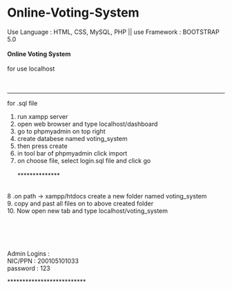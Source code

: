 # Online-Voting-System
Use Language : HTML, CSS, MySQL, PHP || use Framework : BOOTSTRAP 5.0
<br><br>
<b>Online Voting System</b>
<br><br>
for use localhost 
<br>
<br><br>
*************************
for .sql file
<br>
1. run xampp server<br>
2. open web browser and type localhost/dashboard<br>
3. go to phpmyadmin on top right<br>
4. create databese named voting_system<br>
5. then press create<br>
6. in tool bar of phpmyadmin click import<br>
7. on choose file, select login.sql file and click go<br><br>
**************<br><br>

8 .on path -> xampp/htdocs create a new folder named voting_system<br>
9. copy and past all files on to above created folder<br>
10. Now open new tab and type localhost/voting_system<br>

<br><br><br><br>
Admin Logins : <br>
NIC/PPN : 200105101033 <br>
password : 123<br>

**************************<br><br>

<br><br>
